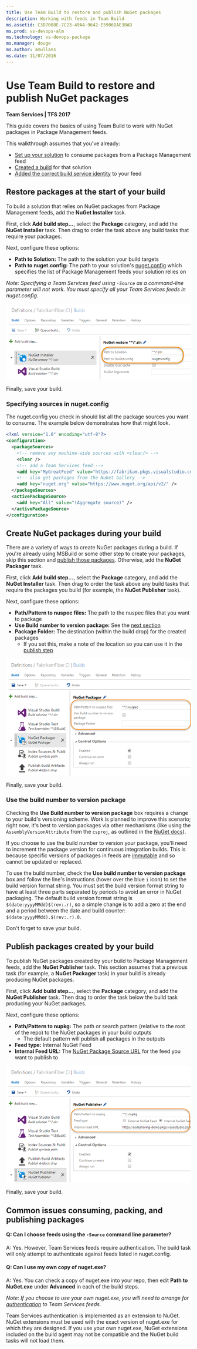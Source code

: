 ```yaml
---
title: Use Team Build to restore and publish NuGet packages
description: Working with feeds in Team Build
ms.assetid: C3D7008E-7C23-49A4-9642-E5906DAE3BAD
ms.prod: vs-devops-alm
ms.technology: vs-devops-package
ms.manager: douge
ms.author: amullans
ms.date: 11/07/2016
---
```


# Use Team Build to restore and publish NuGet packages

**Team Services | TFS 2017**

This guide covers the basics of using Team Build to work with NuGet packages in Package Management feeds.

This walkthrough assumes that you've already:

- [Set up your solution](../nuget/consume.md) to consume packages from a Package Management feed
- [Created a build](https://msdn.microsoft.com/Library/vs/alm/build-release/vs/define-build)
for that solution
- [Added the correct build service identity](../feeds/common-identities.md) to your feed

## Restore packages at the start of your build

To build a solution that relies on NuGet packages from Package Management feeds, 
add the **NuGet Installer** task. 

First, click **Add build step...**, select the **Package** category, and add the
**NuGet Installer** task. Then drag to order the task above any build tasks that require 
your packages.

Next, configure these options:

- **Path to Solution:** The path to the solution your build targets
- **Path to nuget.config:** The path to your solution's [nuget.config](http://docs.nuget.org/Consume/NuGet-Config-File) which specifies the
list of Package Management feeds your solution relies on

*Note: Specifying a Team Services feed using `-Source` as a command-line parameter will not work.
You must specify all your Team Services feeds in nuget.config.*

![Restore packages on build](_img/restore-pkgs-on-build.png)

Finally, save your build.

### Specifying sources in nuget.config

The nuget.config you check in should list all the package sources you want to consume.
The example below demonstrates how that might look.

```xml
<?xml version="1.0" encoding="utf-8"?>
<configuration>
  <packageSources>
    <!-- remove any machine-wide sources with <clear/> -->
    <clear />
    <!-- add a Team Services feed -->
    <add key="MyGreatFeed" value="https://fabrikam.pkgs.visualstudio.com/DefaultCollection/_packaging/MyGreatFeed/nuget/v3/index.json" />
    <!-- also get packages from the NuGet Gallery -->
    <add key="nuget.org" value="https://www.nuget.org/api/v2/" />
  </packageSources>
  <activePackageSource>
    <add key="All" value="(Aggregate source)" />
  </activePackageSource>
</configuration>
```

## Create NuGet packages during your build

There are a variety of ways to create NuGet packages during a build. If you're already using
MSBuild or some other step to create your packages, skip this section and 
[publish those packages](#publish-packages-created-by-your-build). Otherwise, add the **NuGet Packager** task.

First, click **Add build step...**, select the **Package** category, and add the
**NuGet Installer** task. Then drag to order the task above any build tasks that require 
the packages you build (for example, the **NuGet Publisher** task).

Next, configure these options:

- **Path/Pattern to nuspec files:** The path to the nuspec files that you want to package
- **Use Build number to version package:** See the 
[next section](#use-the-build-number-to-version-your-packages)
- **Package Folder:** The destination (within the build drop) for the created packages
  - If you set this, make a note of the location so you can use it in the 
[publish step](#publish-packages-created-by-your-build)

![Create packages in team build](_img/create-packages-in-team-build.png)

Finally, save your build.

<a name="use-the-build-number-to-version-your-packages"></a>
### Use the build number to version package

Checking the **Use Build number to version package** box requires a change to your build's 
versioning scheme. Work is planned to improve this scenario; right now, it's best to version
packages via other mechanisms (like using the `AssemblyVersionAttribute` from the `csproj`, as
outlined in the [NuGet docs](http://docs.nuget.org/Create/Creating-and-Publishing-a-Package)).

If you choose to use the build number to version your package, you'll need to increment 
the package version for continuous integration builds. This is because specific versions 
of packages in feeds are [immutable](../feeds/immutability.md) and so cannot be updated or replaced.

To use the build number, check the **Use build number to version package** box and follow the line's
instructions (hover over the blue `i` icon) to set the build version format string. You must 
set the build version format string to have at least three parts separated by periods to 
avoid an error in NuGet packaging. The default build version format string is 
`$(date:yyyyMMdd)$(rev:.r)`, so a simple change is to add a zero at the end and a 
period between the date and build counter: `$(date:yyyyMMdd).$(rev:.r).0`.

Don't forget to save your build.

<a name="publish-packages-created-by-your-build"></a>
## Publish packages created by your build

To publish NuGet packages created by your build to Package Management feeds, add the **NuGet Publisher** task. This section assumes that a previous task (for example, a **NuGet Packager** task) in your
build is already producing NuGet packages.

First, click **Add build step...**, select the **Package** category, and add the
**NuGet Publisher** task. Then drag to order the task below the build task producing
your NuGet packages.

Next, configure these options:

- **Path/Pattern to nupkg:** The path or search pattern (relative to the root of the repo) 
to the NuGet packages in your build outputs 
  - The default pattern will publish all packages in the outputs
- **Feed type:** Internal NuGet Feed
- **Internal Feed URL:** The 
[NuGet Package Source URL](../nuget/consume.md#get-nuget-pkg-url) for the feed 
you want to publish to

![Publish packages from team build](_img/publish-packages-from-team-build.png)

Finally, save your build.

## Common issues consuming, packing, and publishing packages

<!-- BEGINSECTION class="md-qanda" -->

#### Q: Can I choose feeds using the `-Source` command line parameter?

A: Yes. However, Team Services feeds require authentication. The build task will only attempt to authenticate against feeds listed in nuget.config.

#### Q: Can I use my own copy of nuget.exe?

A: Yes. You can check a copy of nuget.exe into your repo, then edit **Path to NuGet.exe** under **Advanced** in each of the build steps.

*Note: If you choose to use your own nuget.exe, you will need to arrange for [authentication](../nuget/nuget-exe.md) to Team Services feeds.* 

Team Services authentication is implemented as an extension to NuGet.
NuGet extensions must be used with the exact version of nuget.exe for which they are designed.
If you use your own nuget.exe, NuGet extensions included on the build agent may not be compatible and the NuGet build tasks will not load them.

<!-- ENDSECTION -->